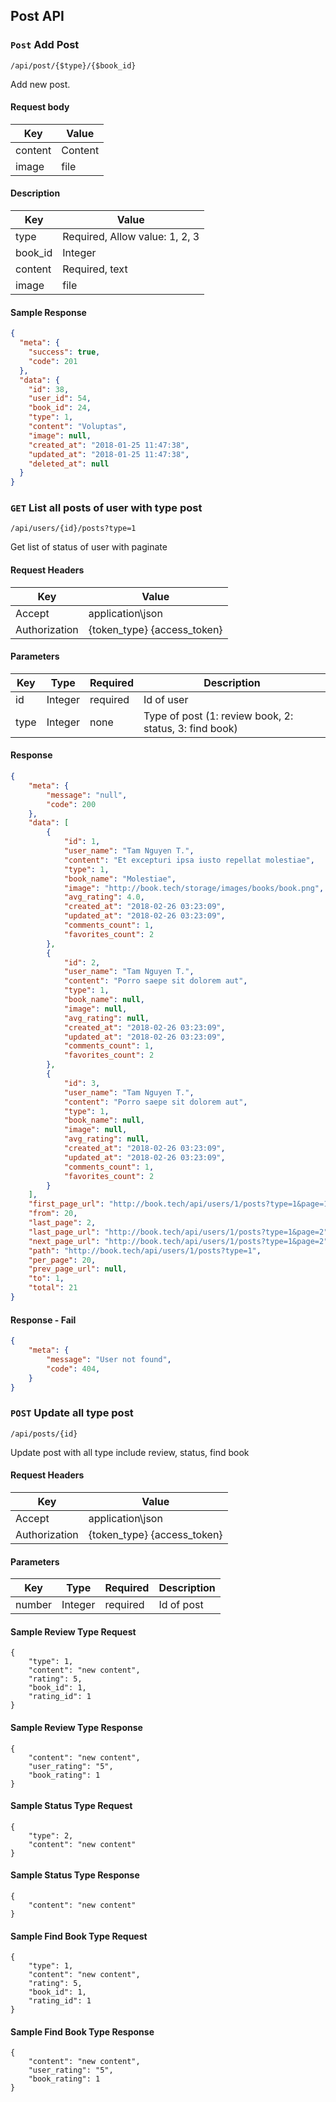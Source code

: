 ## Post API

### `Post` Add Post
```
/api/post/{$type}/{$book_id}
```
Add new post.
#### Request body
| Key | Value |
|---|---|
| content | Content |
| image | file |

#### Description
| Key | Value |
|---|---|
| type | Required, Allow value: 1, 2, 3 |
| book_id | Integer |
| content | Required, text |
| image | file |

#### Sample Response
```json
{
  "meta": {
    "success": true,
    "code": 201
  },
  "data": {
    "id": 38,
    "user_id": 54,
    "book_id": 24,
    "type": 1,
    "content": "Voluptas",
    "image": null,
    "created_at": "2018-01-25 11:47:38",
    "updated_at": "2018-01-25 11:47:38",
    "deleted_at": null
  }
}
```

### `GET` List all posts of user with type post
```
/api/users/{id}/posts?type=1
```
Get list of status of user with paginate

#### Request Headers
| Key | Value |
|---|---|
|Accept|application\json
|Authorization|{token_type} {access_token}|

#### Parameters
| Key | Type | Required | Description |
|---|---|---|---|
| id | Integer | required | Id of user |
| type | Integer | none | Type of post (1: review book, 2: status, 3: find book) |

#### Response
```json
{
    "meta": {
        "message": "null",
        "code": 200
    },
    "data": [
        {
            "id": 1,
            "user_name": "Tam Nguyen T.",          
            "content": "Et excepturi ipsa iusto repellat molestiae",
            "type": 1,
            "book_name": "Molestiae",
            "image": "http://book.tech/storage/images/books/book.png",
            "avg_rating": 4.0,
            "created_at": "2018-02-26 03:23:09",
            "updated_at": "2018-02-26 03:23:09",
            "comments_count": 1,
            "favorites_count": 2
        },
        {
            "id": 2,
            "user_name": "Tam Nguyen T.",          
            "content": "Porro saepe sit dolorem aut",
            "type": 1,
            "book_name": null,
            "image": null,
            "avg_rating": null,
            "created_at": "2018-02-26 03:23:09",
            "updated_at": "2018-02-26 03:23:09",
            "comments_count": 1,
            "favorites_count": 2
        },
        {
            "id": 3,
            "user_name": "Tam Nguyen T.",          
            "content": "Porro saepe sit dolorem aut",
            "type": 1,
            "book_name": null,
            "image": null,
            "avg_rating": null,
            "created_at": "2018-02-26 03:23:09",
            "updated_at": "2018-02-26 03:23:09",
            "comments_count": 1,
            "favorites_count": 2
        }
    ],
    "first_page_url": "http://book.tech/api/users/1/posts?type=1&page=1",
    "from": 20,
    "last_page": 2,
    "last_page_url": "http://book.tech/api/users/1/posts?type=1&page=2",
    "next_page_url": "http://book.tech/api/users/1/posts?type=1&page=2",
    "path": "http://book.tech/api/users/1/posts?type=1",
    "per_page": 20,
    "prev_page_url": null,
    "to": 1,
    "total": 21
}
```

#### Response - Fail
```json
{
    "meta": {
        "message": "User not found",
        "code": 404,
    }
}
```

### `POST` Update all type post
```
/api/posts/{id}
```
Update post with all type include review, status, find book

#### Request Headers
| Key | Value |
|---|---|
|Accept|application\json
|Authorization|{token_type} {access_token}|

#### Parameters
| Key | Type | Required | Description |
|---|---|---|---|
| number | Integer | required | Id of post |

#### Sample Review Type Request
```
{
    "type": 1,
    "content": "new content",
    "rating": 5,
    "book_id": 1,
    "rating_id": 1
}
```
#### Sample Review Type Response
```
{
    "content": "new content",
    "user_rating": "5",
    "book_rating": 1
}
```

#### Sample Status Type Request
```
{
    "type": 2,
    "content": "new content"
}
```
#### Sample Status Type Response
```
{
    "content": "new content"
}
```

#### Sample Find Book Type Request
```
{
    "type": 1,
    "content": "new content",
    "rating": 5,
    "book_id": 1,
    "rating_id": 1
}
```
#### Sample Find Book Type Response
```
{
    "content": "new content",
    "user_rating": "5",
    "book_rating": 1
}
```
